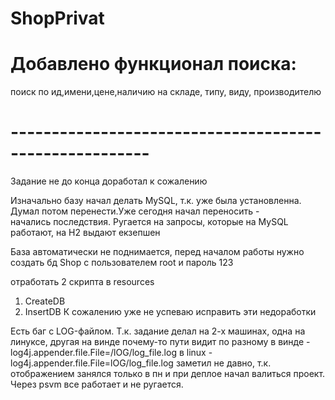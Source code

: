 # ShopPrivat

# Добавлено функционал поиска:
поиск по ид,имени,цене,наличию на складе, типу, виду, производителю
# -------------------------------------------------------


Задание не до конца доработал к сожалению

Изначально базу начал делать MySQL, т.к. уже была установленна. Думал потом перенести.Уже сегодня начал переносить -   
начались последствия. Ругается на запросы, которые на MySQL работают, на H2 выдают екзепшен 

База автоматически не поднимается, перед началом работы нужно 
создать бд Shop с пользователем root и пароль 123

отработать 2 скрипта в resources
1. CreateDB
2. InsertDB
К сожалению уже не успеваю исправить эти недоработки

Есть баг с LOG-файлом. Т.к. задание делал на 2-х машинах, одна на линуксе, другая на винде почему-то пути видит по разному
в винде - log4j.appender.file.File=/lOG/log_file.log
в linux - log4j.appender.file.File=lOG/log_file.log
заметил не давно, т.к. отображением занялся только в пн и при деплое начал валиться проект. Через psvm все работает и не ругается.


